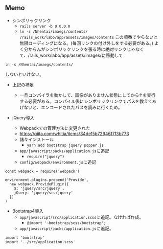 ## Memo
- シンボリックリンク
	- ```rails server -b 0.0.0.0```
	- ```ln -s /Nhentai/imaegs/contents/ /rails_work/labo/app/assets/images/contents```
この順番でやらないと無限ローディングになる。(毎回リンクの付け外しをする必要がある。)
よく分からんがシンボリックリンクを張る時は絶対リンクじゃなくて、/rails_work/labo/app/assets/images/に移動して
```
ln -s /Nhentai/imaegs/contents/
```
しないといけない。
- 上記の補足
	- 一旦コンパイラを動かして、画像がありません状態にしてから↑を実行する必要がある。コンパイル後にシンボリックリンクでパスを教えてあげないと、エンコードされたパスを読みに行くため。

- jQuery導入
	- Webpackでの管理方法に変更された
	- https://qiita.com/whitia/items/34de15b72946f7f3b773
	- 諸々インストール
		- ```yarn add bootstrap jquery popper.js```
	- `app/javascript/packs/application.js`に追記
		- ```require("jquery")```
	- `config/webpack/environment.js`に追記
```
const webpack = require('webpack')

environment.plugins.prepend('Provide',
  new webpack.ProvidePlugin({
    $: 'jquery/src/jquery',
    jQuery: 'jquery/src/jquery'
  })
)
```
- Bootstrap4導入
	- `app/javascript/src/application.scss`に追記。なければ作成。
		- ```@import '~bootstrap/scss/bootstrap';```
	- `app/javascript/packs/application.js`に追記。
```
import 'bootstrap'
import '../src/application.scss'
```
